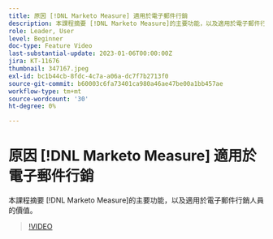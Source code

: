 ```yaml
---
title: 原因 [!DNL Marketo Measure] 適用於電子郵件行銷
description: 本課程摘要 [!DNL Marketo Measure]的主要功能，以及適用於電子郵件行銷人員的價值。
role: Leader, User
level: Beginner
doc-type: Feature Video
last-substantial-update: 2023-01-06T00:00:00Z
jira: KT-11676
thumbnail: 347167.jpeg
exl-id: bc1b44cb-8fdc-4c7a-a06a-dc7f7b2713f0
source-git-commit: b60003c6fa73401ca980a46ae47be00a1bb457ae
workflow-type: tm+mt
source-wordcount: '30'
ht-degree: 0%

---
```


# 原因 [!DNL Marketo Measure] 適用於電子郵件行銷

本課程摘要 [!DNL Marketo Measure]的主要功能，以及適用於電子郵件行銷人員的價值。

>[!VIDEO](https://video.tv.adobe.com/v/347167/?quality=12&learn=on)
